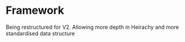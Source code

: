 Framework
=========

Being restructured for V2. Allowing more depth in Heirachy and more standardised data structure

